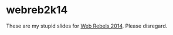 webreb2k14
==========

These are my stupid slides for [Web Rebels 2014](https://www.webrebels.org). Please disregard.
